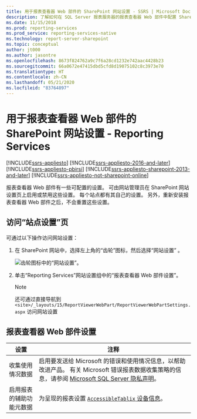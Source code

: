 ```yaml
---
title: 用于报表查看器 Web 部件的 SharePoint 网站设置 - SSRS | Microsoft Docs
description: 了解如何在 SQL Server 报表服务器的报表查看器 Web 部件中配置 SharePoint 站点设置。
ms.date: 11/15/2018
ms.prod: reporting-services
ms.prod_service: reporting-services-native
ms.technology: report-server-sharepoint
ms.topic: conceptual
author: jt000
ms.author: jasontre
ms.openlocfilehash: 8673f824762a9c7f6a28cd1232e742aac4428b23
ms.sourcegitcommit: 66a0672e47415dbd5cfd8d19075102c8c3973e70
ms.translationtype: HT
ms.contentlocale: zh-CN
ms.lasthandoff: 05/21/2020
ms.locfileid: "83764897"
---
```

# <a name="sharepoint-site-settings-for-the-report-viewer-web-part---reporting-services"></a>用于报表查看器 Web 部件的 SharePoint 网站设置 - Reporting Services

[!INCLUDE[ssrs-appliesto](../../includes/ssrs-appliesto.md)] [!INCLUDE[ssrs-appliesto-2016-and-later](../../includes/ssrs-appliesto-2016-and-later.md)]  [!INCLUDE[ssrs-appliesto-pbirsi](../../includes/ssrs-appliesto-pbirs.md)] [!INCLUDE[ssrs-appliesto-sharepoint-2013-and-later](../../includes/ssrs-appliesto-sharepoint-2013-and-later.md)] [!INCLUDE[ssrs-appliesto-not-sharepoint-online](../../includes/ssrs-appliesto-not-sharepoint-online.md)]

报表查看器 Web 部件有一些可配置的设置。 可由网站管理员在 SharePoint 网站设置页上启用或禁用这些设置。 每个站点都有其自己的设置。 另外，重新安装报表查看器 Web 部件之后，不会重置这些设置。

## <a name="accessing-the-site-settings-page"></a>访问“站点设置”页

可通过以下操作访问网站设置：

1. 在 SharePoint 网站中，选择左上角的“齿轮”图标，然后选择“网站设置” 。

    ![齿轮图标中的“网站设置”。](media/sharepoint-site-settings.png)

2. 单击“Reporting Services”网站设置组中的“报表查看器 Web 部件设置”。

    > [!NOTE]
    > 还可通过直接导航到 `<site>/_layouts/15/ReportViewerWebPart/ReportViewerWebPartSettings.aspx` 访问网站设置

## <a name="report-viewer-web-part-settings"></a>报表查看器 Web 部件设置

|设置|注释|  
|-------------|--------------|  
|收集使用情况数据|启用要发送给 Microsoft 的错误和使用情况信息，以帮助改进产品。 有关 Microsoft 错误报表数据收集策略的信息，请参阅 [Microsoft SQL Server 隐私声明](https://go.microsoft.com/fwlink/?LinkID=868444)。|  
|启用报表的辅助功能元数据|为呈现的报表设置 [`AccessibleTablix` 设备信息](../html-device-information-settings.md)。| 
